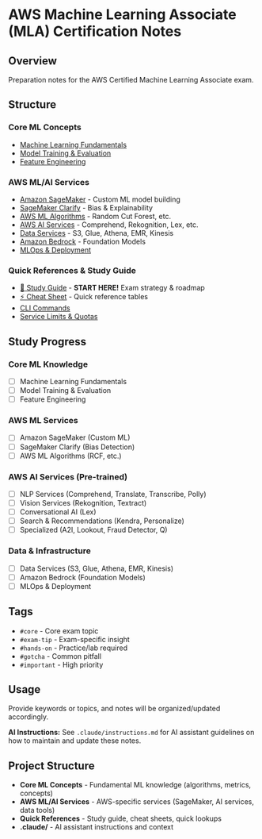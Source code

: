 # AWS Machine Learning Associate (MLA) Certification Notes

## Overview
Preparation notes for the AWS Certified Machine Learning Associate exam.

## Structure

### Core ML Concepts
- [Machine Learning Fundamentals](./ml-fundamentals.md)
- [Model Training & Evaluation](./model-training-evaluation.md)
- [Feature Engineering](./feature-engineering.md)

### AWS ML/AI Services
- [Amazon SageMaker](./sagemaker.md) - Custom ML model building
- [SageMaker Clarify](./sagemaker-clarify.md) - Bias & Explainability
- [AWS ML Algorithms](./aws-ml-algorithms.md) - Random Cut Forest, etc.
- [AWS AI Services](./aws-ai-services.md) - Comprehend, Rekognition, Lex, etc.
- [Data Services](./data-services.md) - S3, Glue, Athena, EMR, Kinesis
- [Amazon Bedrock](./bedrock.md) - Foundation Models
- [MLOps & Deployment](./mlops-deployment.md)

### Quick References & Study Guide
- [📝 Study Guide](./study-guide.md) - **START HERE!** Exam strategy & roadmap
- [⚡ Cheat Sheet](./cheat-sheet.md) - Quick reference tables
- [CLI Commands](./cli-commands.md)
- [Service Limits & Quotas](./service-limits.md)

## Study Progress

### Core ML Knowledge
- [ ] Machine Learning Fundamentals
- [ ] Model Training & Evaluation
- [ ] Feature Engineering

### AWS ML Services
- [ ] Amazon SageMaker (Custom ML)
- [ ] SageMaker Clarify (Bias Detection)
- [ ] AWS ML Algorithms (RCF, etc.)

### AWS AI Services (Pre-trained)
- [ ] NLP Services (Comprehend, Translate, Transcribe, Polly)
- [ ] Vision Services (Rekognition, Textract)
- [ ] Conversational AI (Lex)
- [ ] Search & Recommendations (Kendra, Personalize)
- [ ] Specialized (A2I, Lookout, Fraud Detector, Q)

### Data & Infrastructure
- [ ] Data Services (S3, Glue, Athena, EMR, Kinesis)
- [ ] Amazon Bedrock (Foundation Models)
- [ ] MLOps & Deployment

## Tags
- `#core` - Core exam topic
- `#exam-tip` - Exam-specific insight
- `#hands-on` - Practice/lab required
- `#gotcha` - Common pitfall
- `#important` - High priority

## Usage
Provide keywords or topics, and notes will be organized/updated accordingly.

**AI Instructions:** See `.claude/instructions.md` for AI assistant guidelines on how to maintain and update these notes.

## Project Structure
- **Core ML Concepts** - Fundamental ML knowledge (algorithms, metrics, concepts)
- **AWS ML/AI Services** - AWS-specific services (SageMaker, AI services, data tools)
- **Quick References** - Study guide, cheat sheets, quick lookups
- **.claude/** - AI assistant instructions and context
